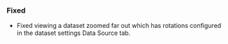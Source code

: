 ### Fixed
- Fixed viewing a dataset zoomed far out which has rotations configured in the dataset settings Data Source tab.
